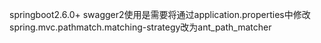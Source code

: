 springboot2.6.0+   swagger2使用是需要将通过application.properties中修改spring.mvc.pathmatch.matching-strategy改为ant_path_matcher